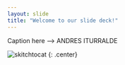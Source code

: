 ```yaml
---
layout: slide
title: "Welcome to our slide deck!"
---
```


Caption here --> ANDRES ITURRALDE

![skitchtocat](https://octodex.github.com/images/skitchtocat.png)
{: .center}
